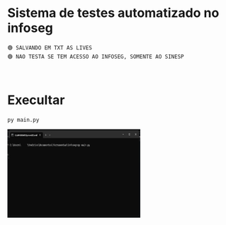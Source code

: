 # Sistema de testes automatizado no infoseg

```
🟢 SALVANDO EM TXT AS LIVES
🟢 NAO TESTA SE TEM ACESSO AO INFOSEG, SOMENTE AO SINESP
```
<br>

# Execultar


```
py main.py
```

<img src="https://github.com/klzin/infoseg/blob/main/execultar.png" width="300" height="200">
